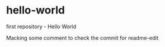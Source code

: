 # hello-world
first repository - Hello World

Macking some comment to check the commit for readme-edit

